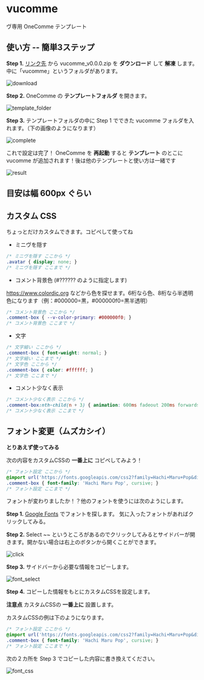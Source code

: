 # vucomme

ヴ専用 OneComme テンプレート

## 使い方 -- 簡単3ステップ

__Step 1.__ [リンク先](https://github.com/dep689/vucomme/releases) から vucomme_v0.0.0.zip を __ダウンロード__ して __解凍__ します。
中に「vucomme」というフォルダがあります。

![download](https://user-images.githubusercontent.com/117683899/236481839-8b73aa04-b04d-4bca-a4ef-b8e6c5f183c8.png)


__Step 2.__ OneComme の __テンプレートフォルダ__ を開きます。

![template_folder](https://user-images.githubusercontent.com/117683899/236480765-9cfa487f-8a9e-4e6f-b143-6845337d5719.png)

__Step 3.__ テンプレートフォルダの中に Step 1 でできた vucomme フォルダを入れます。（下の画像のようになります）

![complete](https://user-images.githubusercontent.com/117683899/236482935-b1542685-9b26-4f42-973a-29a6674f4231.png)


これで設定は完了！ OneComme を __再起動__ すると __テンプレート__ のとこに vucomme が追加されます！後は他のテンプレートと使い方は一緒です

![result](https://user-images.githubusercontent.com/117683899/236483434-5eda73ec-7817-404e-b3ea-8583438eb125.png)


## 目安は幅 600px ぐらい

## カスタム CSS

ちょっとだけカスタムできます。コピペして使ってね

- ミニヴを隠す

```css
/* ミニヴを隠す ここから */
.avatar { display: none; }
/* ミニヴを隠す ここまで */
```

- コメント背景色 (#?????? のように指定します)

https://www.colordic.org などから色を探せます。6桁なら色、8桁なら半透明色になります（例：#000000=黒，#000000f0=黒半透明）

```css
/* コメント背景色 ここから */
.comment-box { --v-color-primary: #000000f0; }
/* コメント背景色 ここまで */
```

- 文字

```css
/* 文字細い ここから */
.comment-box { font-weight: normal; }
/* 文字細い ここまで */
/* 文字色 ここから */
.comment-box { color: #ffffff; }
/* 文字色 ここまで */
```

- コメント少なく表示

```css
/* コメント少なく表示 ここから */
.comment-box:nth-child(n + 3) { animation: 600ms fadeout 200ms forwards ease-out; }
/* コメント少なく表示 ここまで */
```

## フォント変更（ムズカシイ）

__とりあえず使ってみる__

次の内容をカスタムCSSの __一番上に__ コピペしてみよう！

```css
/* フォント設定 ここから */
@import url('https://fonts.googleapis.com/css2?family=Hachi+Maru+Pop&display=swap');
.comment-box { font-family: 'Hachi Maru Pop', cursive; }
/* フォント設定 ここまで */
```

フォントが変わりましたか！？他のフォントを使うには次のようにします。

__Step 1.__ [Google Fonts](https://fonts.google.com/?subset=japanese&noto.script=Jpan) でフォントを探します。
気に入ったフォントがあればクリックしてみる。

__Step 2.__ Select ~~ というところがあるのでクリックしてみるとサイドバーが開きます。開かない場合は右上のボタンから開くことができます。

![click](https://user-images.githubusercontent.com/117683899/236665548-076d85ce-eefa-47d9-a5b6-6c576f814dac.png)


__Step 3.__  サイドバーから必要な情報をコピーします。

![font_select](https://user-images.githubusercontent.com/117683899/236666553-04a2717d-f4c8-40be-81ab-36dc4a000f2a.png)

__Step 4.__ コピーした情報をもとにカスタムCSSを設定します。

__注意点__ カスタムCSSの __一番上に__ 設置します。

カスタムCSSの例は下のようになります。

```css
/* フォント設定 ここから */
@import url('https://fonts.googleapis.com/css2?family=Hachi+Maru+Pop&display=swap');
.comment-box { font-family: 'Hachi Maru Pop', cursive; }
/* フォント設定 ここまで */
```

次の２カ所を Step 3 でコピーした内容に書き換えてください。

![font_css](https://user-images.githubusercontent.com/117683899/236667828-62e63e00-ba6e-4e21-b0ca-b0f1a998fcc8.png)

